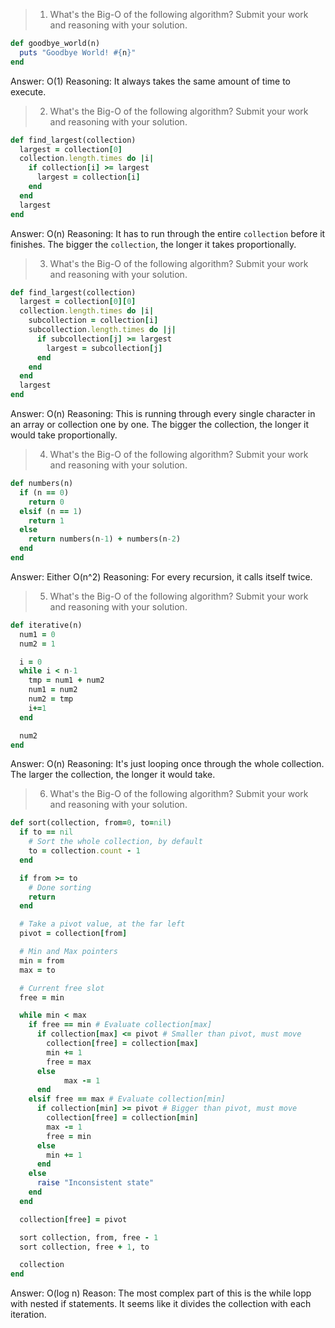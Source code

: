 >1. What's the Big-O of the following algorithm? Submit your work and reasoning with your solution.
```ruby
def goodbye_world(n)
  puts "Goodbye World! #{n}"
end
```

Answer: O(1)
Reasoning: It always takes the same amount of time to execute.


>2. What's the Big-O of the following algorithm? Submit your work and reasoning with your solution.
```ruby
def find_largest(collection)
  largest = collection[0]
  collection.length.times do |i|
    if collection[i] >= largest
      largest = collection[i]
    end
  end
  largest
end
```

Answer: O(n)
Reasoning: It has to run through the entire `collection` before it finishes. The bigger the `collection`, the longer it takes proportionally.


>3. What's the Big-O of the following algorithm? Submit your work and reasoning with your solution.
```ruby
def find_largest(collection)
  largest = collection[0][0]
  collection.length.times do |i|
    subcollection = collection[i]
    subcollection.length.times do |j|
      if subcollection[j] >= largest
        largest = subcollection[j]
      end
    end
  end
  largest
end
```

Answer: O(n)
Reasoning: This is running through every single character in an array or collection one by one. The bigger the collection, the longer it would take proportionally.

>4. What's the Big-O of the following algorithm? Submit your work and reasoning with your solution.
```ruby
def numbers(n)
  if (n == 0)
    return 0
  elsif (n == 1)
    return 1
  else
    return numbers(n-1) + numbers(n-2)
  end
end
```

Answer: Either O(n^2)
Reasoning: For every recursion, it calls itself twice.

>5. What's the Big-O of the following algorithm? Submit your work and reasoning with your solution.
```ruby
def iterative(n)
  num1 = 0
  num2 = 1

  i = 0
  while i < n-1
    tmp = num1 + num2
    num1 = num2
    num2 = tmp
    i+=1
  end

  num2
end
```

Answer: O(n)
Reasoning: It's just looping once through the whole collection. The larger the collection, the longer it would take.

>6. What's the Big-O of the following algorithm? Submit your work and reasoning with your solution.
```ruby
def sort(collection, from=0, to=nil)
  if to == nil
    # Sort the whole collection, by default
    to = collection.count - 1
  end

  if from >= to
    # Done sorting
    return
  end

  # Take a pivot value, at the far left
  pivot = collection[from]

  # Min and Max pointers
  min = from
  max = to

  # Current free slot
  free = min

  while min < max
    if free == min # Evaluate collection[max]
      if collection[max] <= pivot # Smaller than pivot, must move
        collection[free] = collection[max]
        min += 1
        free = max
      else
            max -= 1
      end
    elsif free == max # Evaluate collection[min]
      if collection[min] >= pivot # Bigger than pivot, must move
        collection[free] = collection[min]
        max -= 1
        free = min
      else
        min += 1
      end
    else
      raise "Inconsistent state"
    end
  end

  collection[free] = pivot

  sort collection, from, free - 1
  sort collection, free + 1, to

  collection
end
```

Answer: O(log n)
Reason: The most complex part of this is the while lopp with nested if statements. It seems like it divides the collection with each iteration.
